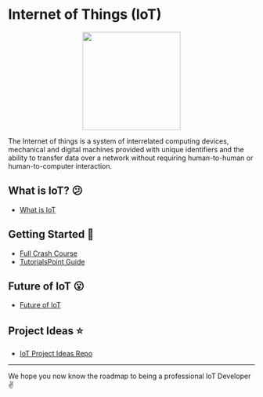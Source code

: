 # Internet of Things (IoT)

<p align="center"><img  height="200" src="https://i.ibb.co/5c8kbVz/Internet-of-Things.png"></p>

The Internet of things is a system of interrelated computing devices, mechanical and digital machines provided with unique identifiers and the ability to transfer data over a network without requiring human-to-human or human-to-computer interaction.

## What is IoT? :confused:
- [What is IoT](https://www.iotforall.com/what-is-iot-simple-explanation/)

## Getting Started :book:

- [Full Crash Course](https://www.youtube.com/watch?v=h0gWfVCSGQQ)
- [TutorialsPoint Guide](https://www.tutorialspoint.com/internet_of_things/internet_of_things_tutorial.pdf)

## Future of IoT :open_mouth:
- [Future of IoT](https://us.norton.com/internetsecurity-iot-5-predictions-for-the-future-of-iot.html)

## Project Ideas :star:

- [IoT Project Ideas Repo](https://github.com/phodal/awesome-iot-projects)

<hr>

We hope you now know the roadmap to being a professional IoT Developer :v: